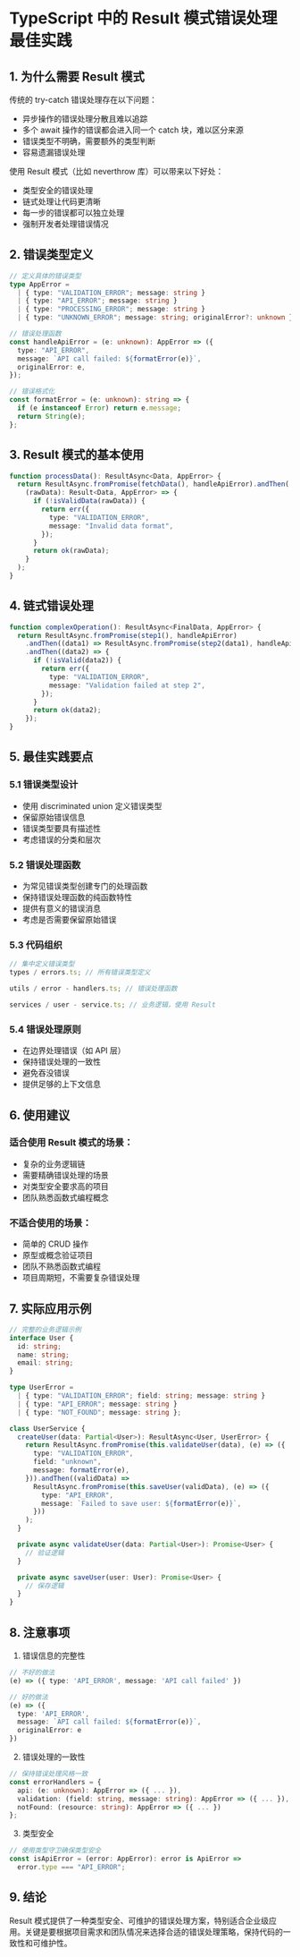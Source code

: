 # TypeScript 中的 Result 模式错误处理最佳实践

## 1. 为什么需要 Result 模式

传统的 try-catch 错误处理存在以下问题：

- 异步操作的错误处理分散且难以追踪
- 多个 await 操作的错误都会进入同一个 catch 块，难以区分来源
- 错误类型不明确，需要额外的类型判断
- 容易遗漏错误处理

使用 Result 模式（比如 neverthrow 库）可以带来以下好处：

- 类型安全的错误处理
- 链式处理让代码更清晰
- 每一步的错误都可以独立处理
- 强制开发者处理错误情况

## 2. 错误类型定义
 
```typescript
// 定义具体的错误类型
type AppError =
  | { type: "VALIDATION_ERROR"; message: string }
  | { type: "API_ERROR"; message: string }
  | { type: "PROCESSING_ERROR"; message: string }
  | { type: "UNKNOWN_ERROR"; message: string; originalError?: unknown };

// 错误处理函数
const handleApiError = (e: unknown): AppError => ({
  type: "API_ERROR",
  message: `API call failed: ${formatError(e)}`,
  originalError: e,
});

// 错误格式化
const formatError = (e: unknown): string => {
  if (e instanceof Error) return e.message;
  return String(e);
};
```

## 3. Result 模式的基本使用

```typescript
function processData(): ResultAsync<Data, AppError> {
  return ResultAsync.fromPromise(fetchData(), handleApiError).andThen(
    (rawData): Result<Data, AppError> => {
      if (!isValidData(rawData)) {
        return err({
          type: "VALIDATION_ERROR",
          message: "Invalid data format",
        });
      }
      return ok(rawData);
    }
  );
}
```

## 4. 链式错误处理

```typescript
function complexOperation(): ResultAsync<FinalData, AppError> {
  return ResultAsync.fromPromise(step1(), handleApiError)
    .andThen((data1) => ResultAsync.fromPromise(step2(data1), handleApiError))
    .andThen((data2) => {
      if (!isValid(data2)) {
        return err({
          type: "VALIDATION_ERROR",
          message: "Validation failed at step 2",
        });
      }
      return ok(data2);
    });
}
```

## 5. 最佳实践要点

### 5.1 错误类型设计

- 使用 discriminated union 定义错误类型
- 保留原始错误信息
- 错误类型要具有描述性
- 考虑错误的分类和层次

### 5.2 错误处理函数

- 为常见错误类型创建专门的处理函数
- 保持错误处理函数的纯函数特性
- 提供有意义的错误消息
- 考虑是否需要保留原始错误

### 5.3 代码组织

```typescript
// 集中定义错误类型
types / errors.ts; // 所有错误类型定义

utils / error - handlers.ts; // 错误处理函数

services / user - service.ts; // 业务逻辑，使用 Result
```

### 5.4 错误处理原则

- 在边界处理错误（如 API 层）
- 保持错误处理的一致性
- 避免吞没错误
- 提供足够的上下文信息

## 6. 使用建议

### 适合使用 Result 模式的场景：

- 复杂的业务逻辑链
- 需要精确错误处理的场景
- 对类型安全要求高的项目
- 团队熟悉函数式编程概念

### 不适合使用的场景：

- 简单的 CRUD 操作
- 原型或概念验证项目
- 团队不熟悉函数式编程
- 项目周期短，不需要复杂错误处理

## 7. 实际应用示例

```typescript
// 完整的业务逻辑示例
interface User {
  id: string;
  name: string;
  email: string;
}

type UserError =
  | { type: "VALIDATION_ERROR"; field: string; message: string }
  | { type: "API_ERROR"; message: string }
  | { type: "NOT_FOUND"; message: string };

class UserService {
  createUser(data: Partial<User>): ResultAsync<User, UserError> {
    return ResultAsync.fromPromise(this.validateUser(data), (e) => ({
      type: "VALIDATION_ERROR",
      field: "unknown",
      message: formatError(e),
    })).andThen((validData) =>
      ResultAsync.fromPromise(this.saveUser(validData), (e) => ({
        type: "API_ERROR",
        message: `Failed to save user: ${formatError(e)}`,
      }))
    );
  }

  private async validateUser(data: Partial<User>): Promise<User> {
    // 验证逻辑
  }

  private async saveUser(user: User): Promise<User> {
    // 保存逻辑
  }
}
```

## 8. 注意事项

1. 错误信息的完整性

```typescript
// 不好的做法
(e) => ({ type: 'API_ERROR', message: 'API call failed' })

// 好的做法
(e) => ({
  type: 'API_ERROR',
  message: `API call failed: ${formatError(e)}`,
  originalError: e
})
```

2. 错误处理的一致性

```typescript
// 保持错误处理风格一致
const errorHandlers = {
  api: (e: unknown): AppError => ({ ... }),
  validation: (field: string, message: string): AppError => ({ ... }),
  notFound: (resource: string): AppError => ({ ... })
};
```

3. 类型安全

```typescript
// 使用类型守卫确保类型安全
const isApiError = (error: AppError): error is ApiError =>
  error.type === "API_ERROR";
```

## 9. 结论

Result 模式提供了一种类型安全、可维护的错误处理方案，特别适合企业级应用。关键是要根据项目需求和团队情况来选择合适的错误处理策略，保持代码的一致性和可维护性。
